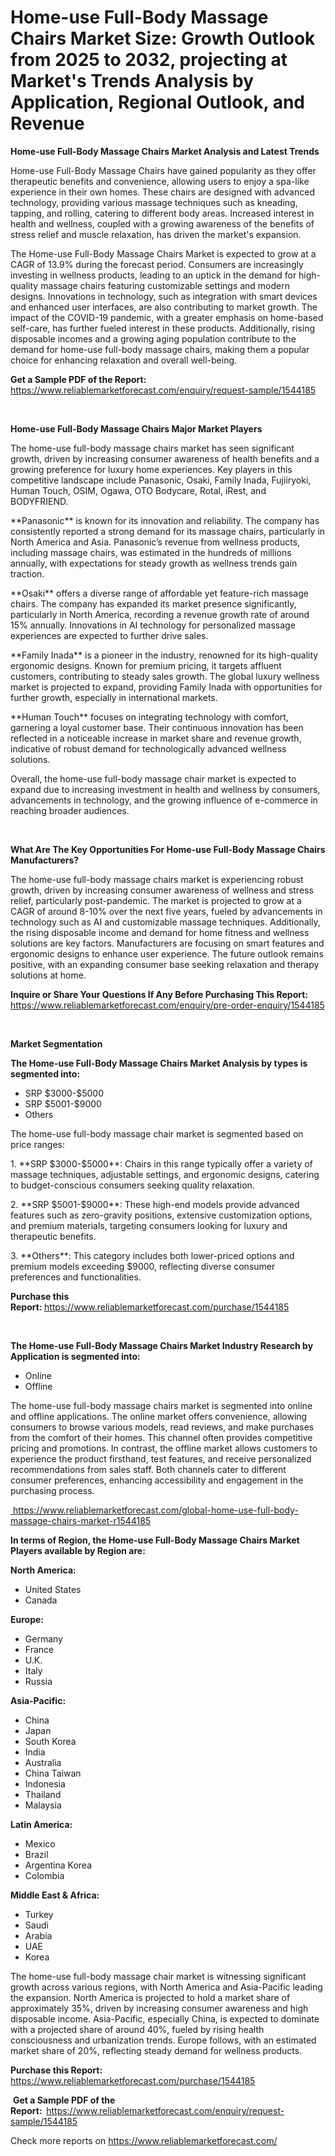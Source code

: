 <p><h1>Home-use Full-Body Massage Chairs Market Size: Growth Outlook from 2025 to 2032, projecting at Market's Trends Analysis by Application, Regional Outlook, and Revenue</h1></p><p><strong>Home-use Full-Body Massage Chairs Market Analysis and Latest Trends</strong></p>
<p><p>Home-use Full-Body Massage Chairs have gained popularity as they offer therapeutic benefits and convenience, allowing users to enjoy a spa-like experience in their own homes. These chairs are designed with advanced technology, providing various massage techniques such as kneading, tapping, and rolling, catering to different body areas. Increased interest in health and wellness, coupled with a growing awareness of the benefits of stress relief and muscle relaxation, has driven the market's expansion.</p><p>The Home-use Full-Body Massage Chairs Market is expected to grow at a CAGR of 13.9% during the forecast period. Consumers are increasingly investing in wellness products, leading to an uptick in the demand for high-quality massage chairs featuring customizable settings and modern designs. Innovations in technology, such as integration with smart devices and enhanced user interfaces, are also contributing to market growth. The impact of the COVID-19 pandemic, with a greater emphasis on home-based self-care, has further fueled interest in these products. Additionally, rising disposable incomes and a growing aging population contribute to the demand for home-use full-body massage chairs, making them a popular choice for enhancing relaxation and overall well-being.</p></p>
<p><strong>Get a Sample PDF of the Report:&nbsp;</strong> <a href="https://www.reliablemarketforecast.com/enquiry/request-sample/1544185?utm_campaign=2407&utm_medium=2&utm_source=Github&utm_content=ia&utm_term=09022025&utm_id=home-use-full-body-massage-chairs">https://www.reliablemarketforecast.com/enquiry/request-sample/1544185</a></p>
<p>&nbsp;</p>
<p><strong>Home-use Full-Body Massage Chairs Major Market Players</strong></p>
<p><p>The home-use full-body massage chairs market has seen significant growth, driven by increasing consumer awareness of health benefits and a growing preference for luxury home experiences. Key players in this competitive landscape include Panasonic, Osaki, Family Inada, Fujiiryoki, Human Touch, OSIM, Ogawa, OTO Bodycare, Rotal, iRest, and BODYFRIEND.</p><p>**Panasonic** is known for its innovation and reliability. The company has consistently reported a strong demand for its massage chairs, particularly in North America and Asia. Panasonic’s revenue from wellness products, including massage chairs, was estimated in the hundreds of millions annually, with expectations for steady growth as wellness trends gain traction.</p><p>**Osaki** offers a diverse range of affordable yet feature-rich massage chairs. The company has expanded its market presence significantly, particularly in North America, recording a revenue growth rate of around 15% annually. Innovations in AI technology for personalized massage experiences are expected to further drive sales.</p><p>**Family Inada** is a pioneer in the industry, renowned for its high-quality ergonomic designs. Known for premium pricing, it targets affluent customers, contributing to steady sales growth. The global luxury wellness market is projected to expand, providing Family Inada with opportunities for further growth, especially in international markets.</p><p>**Human Touch** focuses on integrating technology with comfort, garnering a loyal customer base. Their continuous innovation has been reflected in a noticeable increase in market share and revenue growth, indicative of robust demand for technologically advanced wellness solutions.</p><p>Overall, the home-use full-body massage chair market is expected to expand due to increasing investment in health and wellness by consumers, advancements in technology, and the growing influence of e-commerce in reaching broader audiences.</p></p>
<p>&nbsp;</p>
<p><strong>What Are The Key Opportunities For Home-use Full-Body Massage Chairs Manufacturers?</strong></p>
<p><p>The home-use full-body massage chairs market is experiencing robust growth, driven by increasing consumer awareness of wellness and stress relief, particularly post-pandemic. The market is projected to grow at a CAGR of around 8-10% over the next five years, fueled by advancements in technology such as AI and customizable massage techniques. Additionally, the rising disposable income and demand for home fitness and wellness solutions are key factors. Manufacturers are focusing on smart features and ergonomic designs to enhance user experience. The future outlook remains positive, with an expanding consumer base seeking relaxation and therapy solutions at home.</p></p>
<p><strong>Inquire or Share Your Questions If Any Before Purchasing This Report:</strong> <a href="https://www.reliablemarketforecast.com/enquiry/pre-order-enquiry/1544185?utm_campaign=2407&utm_medium=2&utm_source=Github&utm_content=ia&utm_term=09022025&utm_id=home-use-full-body-massage-chairs">https://www.reliablemarketforecast.com/enquiry/pre-order-enquiry/1544185</a></p>
<p>&nbsp;</p>
<p><strong>Market Segmentation</strong></p>
<p><strong>The Home-use Full-Body Massage Chairs Market Analysis by types is segmented into:</strong></p>
<p><ul><li>SRP $3000-$5000</li><li>SRP $5001-$9000</li><li>Others</li></ul></p>
<p><p>The home-use full-body massage chair market is segmented based on price ranges: </p><p>1. **SRP $3000-$5000**: Chairs in this range typically offer a variety of massage techniques, adjustable settings, and ergonomic designs, catering to budget-conscious consumers seeking quality relaxation.</p><p>2. **SRP $5001-$9000**: These high-end models provide advanced features such as zero-gravity positions, extensive customization options, and premium materials, targeting consumers looking for luxury and therapeutic benefits.</p><p>3. **Others**: This category includes both lower-priced options and premium models exceeding $9000, reflecting diverse consumer preferences and functionalities.</p></p>
<p><strong>Purchase this Report:&nbsp;</strong><a href="https://www.reliablemarketforecast.com/purchase/1544185?utm_campaign=2407&utm_medium=2&utm_source=Github&utm_content=ia&utm_term=09022025&utm_id=home-use-full-body-massage-chairs">https://www.reliablemarketforecast.com/purchase/1544185</a></p>
<p>&nbsp;</p>
<p><strong>The Home-use Full-Body Massage Chairs Market Industry Research by Application is segmented into:</strong></p>
<p><ul><li>Online</li><li>Offline</li></ul></p>
<p><p>The home-use full-body massage chairs market is segmented into online and offline applications. The online market offers convenience, allowing consumers to browse various models, read reviews, and make purchases from the comfort of their homes. This channel often provides competitive pricing and promotions. In contrast, the offline market allows customers to experience the product firsthand, test features, and receive personalized recommendations from sales staff. Both channels cater to different consumer preferences, enhancing accessibility and engagement in the purchasing process.</p></p>
<p><a href="https://www.reliablemarketforecast.com/global-home-use-full-body-massage-chairs-market-r1544185?utm_campaign=2407&utm_medium=2&utm_source=Github&utm_content=ia&utm_term=09022025&utm_id=home-use-full-body-massage-chairs">&nbsp;https://www.reliablemarketforecast.com/global-home-use-full-body-massage-chairs-market-r1544185</a></p>
<p><strong>In terms of Region, the Home-use Full-Body Massage Chairs Market Players available by Region are:</strong></p>
<p>
    <p> <strong> North America: </strong>
        <ul>
            <li>United States</li>
            <li>Canada</li>
        </ul>
        </p> 
    <p> <strong> Europe: </strong>
        <ul>
            <li>Germany</li>
            <li>France</li>
            <li>U.K.</li>
            <li>Italy</li>
            <li>Russia</li>
        </ul>
        </p> 
    <p> <strong> Asia-Pacific: </strong>
        <ul>
            <li>China</li>
            <li>Japan</li>
            <li>South Korea</li>
            <li>India</li>
            <li>Australia</li>
            <li>China Taiwan</li>
            <li>Indonesia</li>
            <li>Thailand</li>
            <li>Malaysia</li>
        </ul>
        </p> 
    <p> <strong> Latin America: </strong>
        <ul>
            <li>Mexico</li>
            <li>Brazil</li>
            <li>Argentina Korea</li>
            <li>Colombia</li>
        </ul>
        </p> 
    <p> <strong> Middle East & Africa: </strong>
        <ul>
            <li>Turkey</li>
            <li>Saudi</li>
            <li>Arabia</li>
            <li>UAE</li>
            <li>Korea</li>
        </ul>
    </p>
    </p>
<p><p>The home-use full-body massage chair market is witnessing significant growth across various regions, with North America and Asia-Pacific leading the expansion. North America is projected to hold a market share of approximately 35%, driven by increasing consumer awareness and high disposable income. Asia-Pacific, especially China, is expected to dominate with a projected share of around 40%, fueled by rising health consciousness and urbanization trends. Europe follows, with an estimated market share of 20%, reflecting steady demand for wellness products.</p></p>
<p><strong>Purchase this Report: </strong><a href="https://www.reliablemarketforecast.com/purchase/1544185?utm_campaign=2407&utm_medium=2&utm_source=Github&utm_content=ia&utm_term=09022025&utm_id=home-use-full-body-massage-chairs">https://www.reliablemarketforecast.com/purchase/1544185</a></p>
<p>&nbsp;<strong>Get a Sample PDF of the Report:&nbsp;&nbsp;</strong><a href="https://www.reliablemarketforecast.com/enquiry/request-sample/1544185?utm_campaign=2407&utm_medium=2&utm_source=Github&utm_content=ia&utm_term=09022025&utm_id=home-use-full-body-massage-chairs">https://www.reliablemarketforecast.com/enquiry/request-sample/1544185</a></p>
<p><strong></strong></p>
<p>Check more reports on <a href="https://www.reliablemarketforecast.com/?utm_campaign=2407&utm_medium=2&utm_source=Github&utm_content=ia&utm_term=09022025&utm_id=home-use-full-body-massage-chairs">https://www.reliablemarketforecast.com/</a></p>